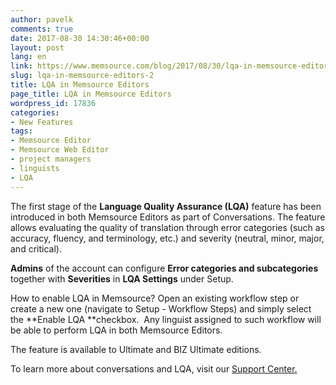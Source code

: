 ```yaml
---
author: pavelk
comments: true
date: 2017-08-30 14:30:46+00:00
layout: post
lang: en
link: https://www.memsource.com/blog/2017/08/30/lqa-in-memsource-editors-2/
slug: lqa-in-memsource-editors-2
title: LQA in Memsource Editors
page_title: LQA in Memsource Editors
wordpress_id: 17836
categories:
- New Features
tags:
- Memsource Editor
- Memsource Web Editor
- project managers
- linguists
- LQA
---
```


The first stage of the **Language Quality Assurance (LQA)** feature has been introduced in both Memsource Editors as part of Conversations. The feature allows evaluating the quality of translation through error categories (such as accuracy, fluency, and terminology, etc.) and severity (neutral, minor, major, and critical).

**Admins** of the account can configure **Error categories and subcategories** together with **Severities** in **LQA Settings** under Setup.

How to enable LQA in Memsource? Open an existing workflow step or create a new one (navigate to Setup - Workflow Steps) and simply select the **Enable LQA **checkbox.  Any linguist assigned to such workflow will be able to perform LQA in both Memsource Editors.

The feature is available to Ultimate and BIZ Ultimate editions.

To learn more about conversations and LQA, visit our [Support Center.](https://help.memsource.com/hc/en-us/articles/115003462171-Conversations-in-Memsource-Editors)
